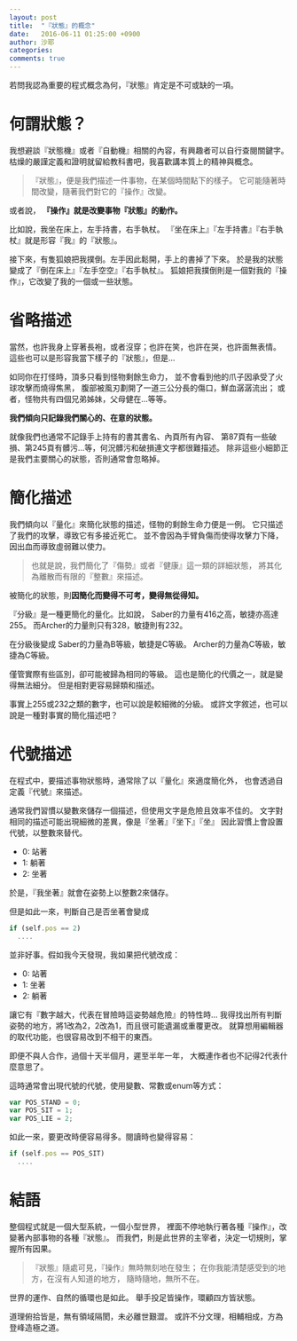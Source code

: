 ```yaml
---
layout: post
title:  "『狀態』的概念"
date:   2016-06-11 01:25:00 +0900
author: 沙耶
categories: 
comments: true
---
```


若問我認為重要的程式概念為何，『狀態』肯定是不可或缺的一項。

# 何謂狀態？

我想避談『狀態機』或者『自動機』相關的內容，有興趣者可以自行查閱關鍵字。
枯燥的嚴謹定義和證明就留給教科書吧，我喜歡講本質上的精神與概念。

> 『狀態』，便是我們描述一件事物，在某個時間點下的樣子。
它可能隨著時間改變，隨著我們對它的『操作』改變。

或者說，
**『操作』就是改變事物『狀態』的動作。**

比如說，我坐在床上，左手持書，右手執杖。
『坐在床上』『左手持書』『右手執杖』就是形容『我』的『狀態』。

接下來，有隻狐娘把我撲倒。左手因此鬆開，手上的書掉了下來。
於是我的狀態變成了『倒在床上』『左手空空』『右手執杖』。
狐娘把我撲倒則是一個對我的『操作』，它改變了我的一個或一些狀態。

# 省略描述

當然，也許我身上穿著長袍，或者沒穿；也許在笑，也許在哭，也許面無表情。
這些也可以是形容我當下樣子的『狀態』，但是…

如同你在打怪時，頂多只看到怪物剩餘生命力，
並不會看到他的爪子因承受了火球攻擊而燒得焦黑，
腹部被風刃劃開了一道三公分長的傷口，鮮血潺潺流出；
或者，怪物共有四個兄弟姊妹，父母健在…等等。

**我們傾向只記錄我們關心的、在意的狀態。**

就像我們也通常不記錄手上持有的書其書名、內頁所有內容、
第87頁有一些破損、第245頁有髒污…等，何況髒污和破損連文字都很難描述。
除非這些小細節正是我們主要關心的狀態，否則通常會忽略掉。

# 簡化描述

我們傾向以『量化』來簡化狀態的描述，怪物的剩餘生命力便是一例。
它只描述了我們的攻擊，導致它有多接近死亡。
並不會因為手臂負傷而使得攻擊力下降，因出血而導致虛弱難以使力。

> 也就是說，我們簡化了『傷勢』或者『健康』這一類的詳細狀態，
將其化為離散而有限的『整數』來描述。

被簡化的狀態，則**因簡化而變得不可考，變得無從得知。**

『分級』是一種更簡化的量化。比如說，
Saber的力量有416之高，敏捷亦高達255。
而Archer的力量則只有328，敏捷則有232。

在分級後變成
Saber的力量為B等級，敏捷是C等級。
Archer的力量為C等級，敏捷為C等級。

僅管實際有些區別，卻可能被歸為相同的等級。
這也是簡化的代價之一，就是變得無法細分。
但是相對更容易歸類和描述。

事實上255或232之類的數字，也可以說是較細微的分級。
或許文字敘述，也可以說是一種對事實的簡化描述吧？

# 代號描述

在程式中，要描述事物狀態時，通常除了以『量化』來適度簡化外，
也會透過自定義『代號』來描述。

通常我們習慣以變數來儲存一個描述，但使用文字是危險且效率不佳的。
文字對相同的描述可能出現細微的差異，像是『坐著』『坐下』『坐』
因此習慣上會設置代號，以整數來替代。

- 0: 站著
- 1: 躺著
- 2: 坐著

於是，『我坐著』就會在姿勢上以整數2來儲存。

但是如此一來，判斷自己是否坐著會變成

```javascript
if (self.pos == 2)
  ....
```

並非好事。假如我今天發現，我如果把代號改成：

- 0: 站著
- 1: 坐著
- 2: 躺著

讓它有『數字越大，代表在冒險時這姿勢越危險』的特性時…
我得找出所有判斷姿勢的地方，將1改為2，2改為1，而且很可能遺漏或重覆更改。
就算想用編輯器的取代功能，也很容易改到不相干的東西。

即便不與人合作，過個十天半個月，遲至半年一年，
大概連作者也不記得2代表什麼意思了。

這時通常會出現代號的代號，使用變數、常數或enum等方式：

```javascript
var POS_STAND = 0;
var POS_SIT = 1;
var POS_LIE = 2;
```

如此一來，要更改時便容易得多。閱讀時也變得容易：

```javascript
if (self.pos == POS_SIT)
  ....
```

# 結語

整個程式就是一個大型系統，一個小型世界，
裡面不停地執行著各種『操作』，改變著內部事物的各種『狀態』。
而我們，則是此世界的主宰者，決定一切規則，掌握所有因果。

> 『狀態』隨處可見，『操作』無時無刻地在發生；
在你我能清楚感受到的地方，在沒有人知道的地方，
隨時隨地，無所不在。

世界的運作、自然的循環也是如此。
舉手投足皆操作，環顧四方皆狀態。

道理俯拾皆是，無有領域隔閡，未必離世艱澀。
或許不分文理，相輔相成，方為登峰造極之道。
